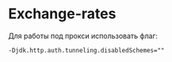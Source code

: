 # Exchange-rates

Для работы под прокси использовать флаг: 
```
-Djdk.http.auth.tunneling.disabledSchemes=""
```
